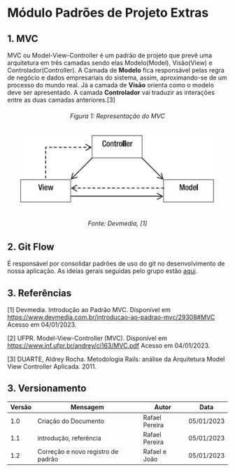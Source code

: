 # Módulo Padrões de Projeto Extras

## 1. MVC
MVC ou Model-View-Controller é um padrão de projeto que prevê uma arquitetura em três camadas sendo elas Modelo(Model), Visão(View) e Controlador(Controller). A Camada de **Modelo** fica responsável pelas regra de negócio e dados empresariais do sistema, assim, aproximando-se de um processo do mundo real.  Já a camada de **Visão** orienta como o modelo deve ser apresentado. A camada **Controlador** vai traduzir as interações entre as duas camadas anteriores.[3]

<h6 align='center'>Figura 1: Representação do MVC<h6/>

<center>
<img width="450px" src="../assets/MVC.jpg" alt="MVC"> 
</center>

<h6 align='center'>Fonte: Devmedia, [1]<h6/>

## 2. Git Flow
É responsável por consolidar padrões de uso do git no desenvolvimento de nossa aplicação. As ideias gerais seguidas pelo grupo estão [aqui](./gitflow.md).

## 3. Referências
[1] Devmedia. Introdução ao Padrão MVC. Disponível em <https://www.devmedia.com.br/introducao-ao-padrao-mvc/29308#MVC> Acesso em 04/01/2023.

[2] UFPR. Model-View-Controller (MVC). Disponível em <https://www.inf.ufpr.br/andrey/ci163/MVC.pdf> Acesso em 04/01/2023.

[3] DUARTE, Aldrey Rocha. Metodologia Rails: análise da Arquitetura Model View Controller Aplicada. 2011.

## 3. Versionamento
| Versão | Mensagem              | Autor        | Data       |
|--------|-----------------------|--------------|------------|
| 1.0    | Criação do Documento  | Rafael Pereira| 05/01/2023 |
| 1.1    | introdução, referência | Rafael Pereira  | 05/01/2023|
| 1.2    | Correção e novo registro de padrão | Rafael e João | 05/01/2023|